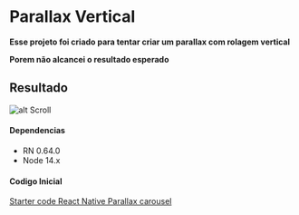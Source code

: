 # Parallax Vertical

**Esse projeto foi criado para tentar criar um parallax com rolagem vertical**

**Porem não alcancei o resultado esperado**

## Resultado

![alt Scroll](https://github.com/MarcosSarges/react-native-vertical-parallax/blob/master/img/scroll.gif?raw=true)

#### Dependencias
- RN 0.64.0
- Node 14.x


#### Codigo Inicial
[Starter code React Native Parallax carousel](https://gist.github.com/catalinmiron/7cc16845338b1d925644a173470f7cd2)
